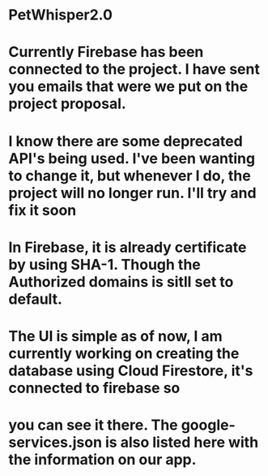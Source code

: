 # PetWhisper2.0
#
#
# Currently Firebase has been connected to the project. I have sent you emails that were we put on the project proposal.
# I know there are some deprecated API's being used. I've been wanting to change it, but whenever I do, the project will no longer run. I'll try and fix it soon
# In Firebase, it is already certificate by using SHA-1. Though the Authorized domains is sitll set to default.
# The UI is simple as of now, I am currently working on creating the database using Cloud Firestore, it's connected to firebase so 
# you can see it there. The google-services.json is also listed here with the information on our app.
#
#
#
#
#
